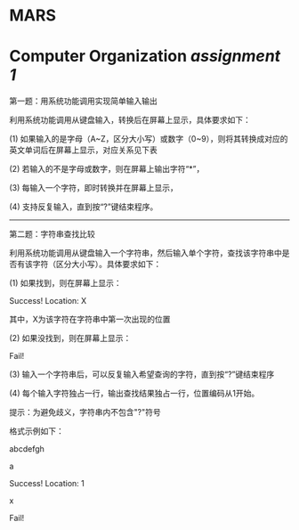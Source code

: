 # MARS
# Computer Organization *assignment 1*

第一题：用系统功能调用实现简单输入输出

利用系统功能调用从键盘输入，转换后在屏幕上显示，具体要求如下：

(1) 如果输入的是字母（A~Z，区分大小写）或数字（0~9），则将其转换成对应的英文单词后在屏幕上显示，对应关系见下表

(2) 若输入的不是字母或数字，则在屏幕上输出字符“*”，

(3) 每输入一个字符，即时转换并在屏幕上显示，

(4) 支持反复输入，直到按“?”键结束程序。

--------------------------------------
第二题：字符串查找比较

利用系统功能调用从键盘输入一个字符串，然后输入单个字符，查找该字符串中是否有该字符（区分大小写）。具体要求如下：

(1) 如果找到，则在屏幕上显示：

Success! Location: X

其中，X为该字符在字符串中第一次出现的位置

(2) 如果没找到，则在屏幕上显示：

Fail!

(3) 输入一个字符串后，可以反复输入希望查询的字符，直到按“?”键结束程序

(4) 每个输入字符独占一行，输出查找结果独占一行，位置编码从1开始。

提示：为避免歧义，字符串内不包含"?"符号

格式示例如下：

abcdefgh

a

Success! Location: 1

x

Fail!
